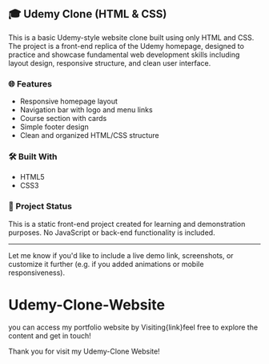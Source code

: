 ## 🎓 Udemy Clone (HTML & CSS)

This is a basic Udemy-style website clone built using only HTML and CSS. The project is a front-end replica of the Udemy homepage, designed to practice and showcase fundamental web development skills including layout design, responsive structure, and clean user interface.

### 🌐 Features

* Responsive homepage layout
* Navigation bar with logo and menu links
* Course section with cards
* Simple footer design
* Clean and organized HTML/CSS structure

### 🛠️ Built With

* HTML5
* CSS3

### 📂 Project Status

This is a static front-end project created for learning and demonstration purposes. No JavaScript or back-end functionality is included.

---

Let me know if you'd like to include a live demo link, screenshots, or customize it further (e.g. if you added animations or mobile responsiveness).
# Udemy-Clone-Website
you can access my portfolio website by Visiting{link}feel free to explore the content and get in touch!

Thank you for visit my Udemy-Clone Website!
